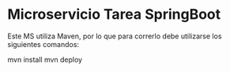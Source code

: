 # Microservicio Tarea SpringBoot

Este MS utiliza Maven, por lo que para correrlo debe utilizarse los siguientes comandos:

mvn install
mvn deploy
